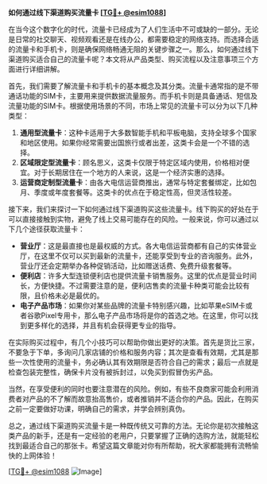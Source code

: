 **如何通过线下渠道购买流量卡 [[TG💪+ @esim1088](https://t.me/s/esim1088)]**

在当今这个数字化的时代，流量卡已经成为了人们生活中不可或缺的一部分。无论是日常的社交聊天、视频观看还是在线办公，都需要稳定的网络支持。而选择合适的流量卡和手机卡，则是确保网络畅通无阻的关键步骤之一。那么，如何通过线下渠道购买适合自己的流量卡呢？本文将从产品类型、购买流程以及注意事项三个方面进行详细讲解。

首先，我们需要了解流量卡和手机卡的基本概念及其分类。流量卡通常指的是不带通话功能的SIM卡，主要用来提供数据流量服务。而手机卡则是具备通话、短信及流量功能的SIM卡。根据使用场景的不同，市场上常见的流量卡可以分为以下几种类型：

1. **通用型流量卡**：这种卡适用于大多数智能手机和平板电脑，支持全球多个国家和地区使用。如果你经常需要出国旅行或者出差，这类卡会是一个不错的选择。
2. **区域限定型流量卡**：顾名思义，这类卡仅限于特定区域内使用，价格相对便宜。对于长期居住在一个地方的人来说，这是一个经济实惠的选择。
3. **运营商定制型流量卡**：由各大电信运营商推出，通常与特定套餐绑定，比如包月、季度或年度套餐等。这类卡的优点在于稳定性高，但灵活性较差。

接下来，我们来探讨一下如何通过线下渠道购买这些流量卡。线下购买的好处在于可以直接接触到实物，避免了线上交易可能存在的风险。一般来说，你可以通过以下几个途径获取流量卡：

- **营业厅**：这是最直接也是最权威的方式。各大电信运营商都有自己的实体营业厅，在这里不仅可以买到最新的流量卡，还能享受到专业的咨询服务。此外，营业厅还会定期举办各种促销活动，比如赠送话费、免费升级套餐等。
- **便利店**：许多大型连锁便利店也提供流量卡销售服务。这里的优点是营业时间长，方便快捷。不过需要注意的是，便利店售卖的流量卡种类可能会比较有限，且价格未必是最优的。
- **电子产品市场**：如果你对某些品牌的流量卡特别感兴趣，比如苹果eSIM卡或者谷歌Pixel专用卡，那么电子产品市场将是你的首选之地。在这里，你可以找到更多样化的选择，并且有机会获得更专业的指导。

在实际购买过程中，有几个小技巧可以帮助你做出更好的决策。首先是货比三家，不要急于下单，多询问几家店铺的价格和服务内容；其次是查看有效期，尤其是那些一次性使用的流量卡，务必确认其有效期限是否符合自己的需求；最后一点就是检查包装完整性，确保卡片没有被拆封过，以免买到假冒伪劣产品。

当然，在享受便利的同时也要注意潜在的风险。例如，有些不良商家可能会利用消费者对产品的不了解而故意抬高售价，或者推销并不适合你的产品。因此，在购买之前一定要做好功课，明确自己的需求，并学会辨别真伪。

总之，通过线下渠道购买流量卡是一种既传统又可靠的方法。无论你是初次接触这类产品的新手，还是有一定经验的老用户，只要掌握了正确的选购方法，就能轻松找到最适合自己的那张卡。希望这篇文章能对你有所帮助，祝大家都能拥有流畅愉快的上网体验！

[[TG💪+ @esim1088](https://t.me/s/esim1088) ![Image](https://i.postimg.cc/4NQfJmqS/Snipaste-2025-05-13-00-14-12.png)]